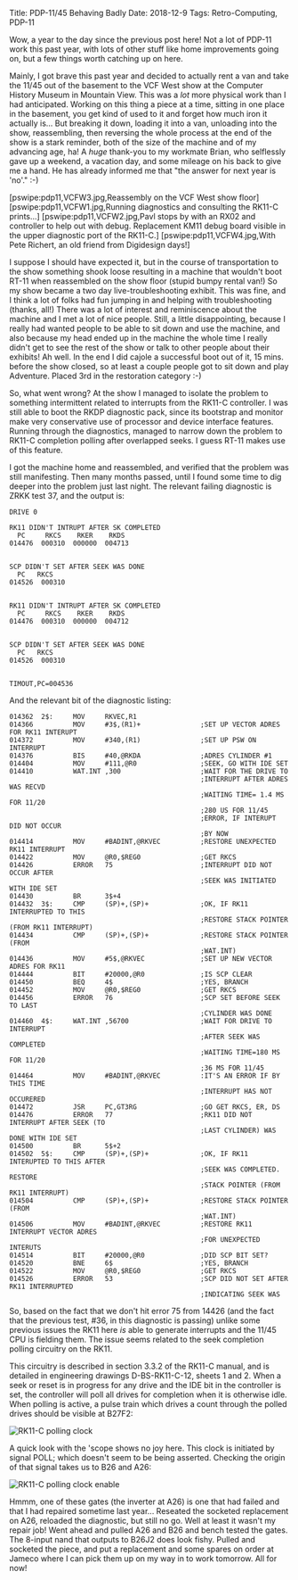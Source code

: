 Title: PDP-11/45 Behaving Badly
Date: 2018-12-9
Tags: Retro-Computing, PDP-11

Wow, a year to the day since the previous post here!  Not a lot of PDP-11 work this past year, with lots of
other stuff like home improvements going on, but a few things worth catching up on here.

Mainly, I got brave this past year and decided to actually rent a van and take the 11/45 out of the basement
to the VCF West show at the Computer History Museum in Mountain View.  This was a *lot* more physical work
than I had anticipated.  Working on this thing a piece at a time, sitting in one place in the basement, you
get kind of used to it and forget how much iron it actually is...  But breaking it down, loading it into a
van, unloading into the show, reassembling, then reversing the whole process at the end of the show is a stark
reminder, both of the size of the machine and of my advancing age, ha!  A _huge_ thank-you to my workmate
Brian, who selflessly gave up a weekend, a vacation day, and some mileage on his back to give me
a hand.  He has already informed me that "the answer for next year is 'no'." :-)

[pswipe:pdp11,VCFW3.jpg,Reassembly on the VCF West show floor]
[pswipe:pdp11,VCFW1.jpg,Running diagnostics and consulting the RK11-C prints...]
[pswipe:pdp11,VCFW2.jpg,Pavl stops by with an RX02 and controller to help out with debug.  Replacement KM11 debug board visible in the upper diagnostic port of the RK11-C.]
[pswipe:pdp11,VCFW4.jpg,With Pete Richert, an old friend from Digidesign days!]

I suppose I should have expected it, but in the course of transportation to the show something shook loose resulting in a machine that wouldn't boot RT-11 when reassembled on the show floor (stupid bumpy rental
van!)  So my show became a two day live-troubleshooting exhibit.  This was fine, and I think a lot of
folks had fun jumping in and helping with troubleshooting (thanks, all!)  There was a lot of interest and
reminiscence about the machine and I met a lot of nice people.  Still, a little disappointing, because I
really had wanted people to be able to sit down and use the machine, and also because my head ended up in the
machine the whole time I really didn't get to see the rest of the show or talk to other people about their
exhibits!  Ah well.  In the end I did cajole a successful boot out of it, 15 mins. before the show closed, so
at least a couple people got to sit down and play Adventure.  Placed 3rd in the restoration category :-)

So, what went wrong?  At the show I managed to isolate the problem to something intermittent related to
interrupts from the RK11-C controller.  I was still able to boot the RKDP diagnostic pack, since its
bootstrap and monitor make very conservative use of processor and device interface features.  Running through
the diagnostics, managed to narrow down the problem to RK11-C completion polling after overlapped seeks.  I
guess RT-11 makes use of this feature.

I got the machine home and reassembled, and verified that the problem was still manifesting.  Then many months
passed, until I found some time to dig deeper into the problem just last night.  The relevant failing
diagnostic is ZRKK test 37, and the output is:

```text
DRIVE 0

RK11 DIDN'T INTRUPT AFTER SK COMPLETED
  PC     RKCS    RKER    RKDS
014476  000310  000000  004713


SCP DIDN'T SET AFTER SEEK WAS DONE
  PC   RKCS
014526  000310


RK11 DIDN'T INTRUPT AFTER SK COMPLETED
  PC     RKCS    RKER    RKDS
014476  000310  000000  004712


SCP DIDN'T SET AFTER SEEK WAS DONE
  PC   RKCS
014526  000310


TIMOUT,PC=004536
```

And the relevant bit of the diagnostic listing:
```masm
014362  2$:     MOV     RKVEC,R1
014366          MOV     #3$,(R1)+               ;SET UP VECTOR ADRES FOR RK11 INTERUPT
014372          MOV     #340,(R1)               ;SET UP PSW ON INTERRUPT
014376          BIS     #40,@RKDA               ;ADRES CYLINDER #1
014404          MOV     #111,@R0                ;SEEK, GO WITH IDE SET
014410          WAT.INT ,300                    ;WAIT FOR THE DRIVE TO
                                                ;INTERRUPT AFTER ADRES WAS RECVD
                                                ;WAITING TIME= 1.4 MS FOR 11/20
                                                ;280 US FOR 11/45
                                                ;ERROR, IF INTERUPT DID NOT OCCUR
                                                ;BY NOW
014414          MOV     #BADINT,@RKVEC          ;RESTORE UNEXPECTED RK11 INTERRUPT
014422          MOV     @R0,$REG0               ;GET RKCS
014426          ERROR   75                      ;INTERRUPT DID NOT OCCUR AFTER
                                                ;SEEK WAS INITIATED WITH IDE SET
014430          BR      3$+4
014432  3$:     CMP     (SP)+,(SP)+             ;OK, IF RK11 INTERRUPTED TO THIS
                                                ;RESTORE STACK POINTER (FROM RK11 INTERRUPT)
014434          CMP     (SP)+,(SP)+             ;RESTORE STACK POINTER (FROM
                                                ;WAT.INT)
014436          MOV     #5$,@RKVEC              ;SET UP NEW VECTOR ADRES FOR RK11
014444          BIT     #20000,@R0              ;IS SCP CLEAR
014450          BEQ     4$                      ;YES, BRANCH
014452          MOV     @R0,$REG0               ;GET RKCS
014456          ERROR   76                      ;SCP SET BEFORE SEEK TO LAST
                                                ;CYLINDER WAS DONE
014460  4$:     WAT.INT ,56700                  ;WAIT FOR DRIVE TO INTERRUPT
                                                ;AFTER SEEK WAS COMPLETED
                                                ;WAITING TIME=180 MS FOR 11/20
                                                ;36 MS FOR 11/45
014464          MOV     #BADINT,@RKVEC          :IT'S AN ERROR IF BY THIS TIME
                                                ;INTERRUPT HAS NOT OCCURERED
014472          JSR     PC,GT3RG                ;GO GET RKCS, ER, DS
014476          ERROR   77                      ;RK11 DID NOT INTERRUPT AFTER SEEK (TO
                                                ;LAST CYLINDER) WAS DONE WITH IDE SET
014500          BR      5$+2
014502  5$:     CMP     (SP)+,(SP)+             ;OK, IF RK11 INTERUPTED TO THIS AFTER
                                                ;SEEK WAS COMPLETED. RESTORE
                                                ;STACK POINTER (FROM RK11 INTERRUPT)
014504          CMP     (SP)+,(SP)+             ;RESTORE STACK POINTER (FROM
                                                ;WAT.INT)
014506          MOV     #BADINT,@RKVEC          ;RESTORE RK11 INTERRUPT VECTOR ADRES
                                                ;FOR UNEXPECTED INTERUTS
014514          BIT     #20000,@R0              ;DID SCP BIT SET?
014520          BNE     6$                      ;YES, BRANCH
014522          MOV     @R0,$REG0               ;GET RKCS
014526          ERROR   53                      ;SCP DID NOT SET AFTER RK11 INTERRUPTED
                                                ;INDICATING SEEK WAS
```
So, based on the fact that we don't hit error 75 from 14426 (and the fact that the previous test, #36, in
this diagnostic is passing) unlike some previous issues the RK11 here *is* able to generate interrupts and the
11/45 CPU is fielding them.  The issue seems related to the seek completion polling circuitry on the RK11.

This circuitry is described in section 3.3.2 of the RK11-C manual, and is detailed in engineering drawings
D-BS-RK11-C-12, sheets 1 and 2.  When a seek or reset is in progress for any drive and the IDE bit in the
controller is set, the controller will poll all drives for completion when it is otherwise idle.  When
polling is active, a pulse train which drives a count through the polled drives should be visible at B27F2:

<img style="display:block; margin-left:auto; margin-right:auto" src="/images/pdp11/poll-counter.png" title="RK11-C polling clock"/>

A quick look with the 'scope shows no joy here.  This clock is initiated by signal POLL; which doesn't seem to
be being asserted.  Checking the origin of that signal takes us to B26 and A26:

<img style="display:block; margin-left:auto; margin-right:auto" src="/images/pdp11/poll-enable.png" title="RK11-C polling clock enable"/>

Hmmm, one of these gates (the inverter at A26) is one that had failed and that I had repaired sometime last
year...  Reseated the socketed replacement on A26, reloaded the diagnostic, but still no go.  Well at least
it wasn't my repair job!  Went ahead and pulled A26 and B26 and bench tested the gates.  The 8-input nand
that outputs to B26J2 does look fishy.  Pulled and socketed the piece, and put a replacement and some spares
on order at Jameco where I can pick them up on my way in to work tomorrow.  All for now!
